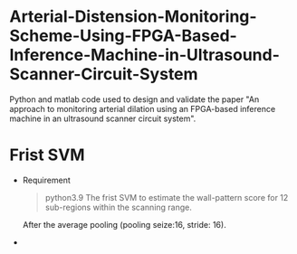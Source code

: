 # Arterial-Distension-Monitoring-Scheme-Using-FPGA-Based-Inference-Machine-in-Ultrasound-Scanner-Circuit-System
Python and matlab code used to design and validate the paper "An approach to monitoring arterial dilation using an FPGA-based inference machine in an ultrasound scanner circuit system".

# Frist SVM
* Requirement
    > python3.9
The frist SVM to estimate the wall-pattern score for 12 sub-regions within the scanning range.
    
    After the average pooling (pooling seize:16, stride: 16).
    
* 

    
